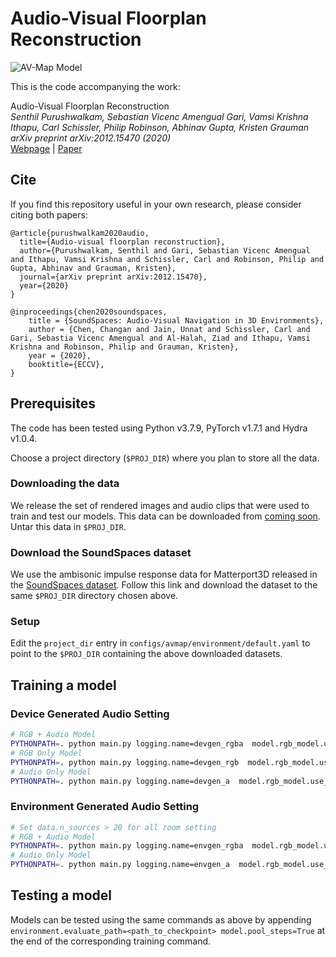 # Audio-Visual Floorplan Reconstruction

![AV-Map Model](http://www.cs.cmu.edu/~spurushw/publication/avmap/teaser.png)

This is the code accompanying the work:  

Audio-Visual Floorplan Reconstruction<br/>
*Senthil Purushwalkam, Sebastian Vicenc Amengual Gari, Vamsi Krishna Ithapu, Carl Schissler, Philip Robinson, Abhinav Gupta, Kristen Grauman<br/>
arXiv preprint arXiv:2012.15470 (2020) <br/>*
[Webpage](http://www.cs.cmu.edu/~spurushw/projects/avmap.html) | [Paper](https://arxiv.org/abs/2012.15470) <br/>

## Cite

If you find this repository useful in your own research, please consider 
citing both papers:

```
@article{purushwalkam2020audio,
  title={Audio-visual floorplan reconstruction},
  author={Purushwalkam, Senthil and Gari, Sebastian Vicenc Amengual and Ithapu, Vamsi Krishna and Schissler, Carl and Robinson, Philip and Gupta, Abhinav and Grauman, Kristen},
  journal={arXiv preprint arXiv:2012.15470},
  year={2020}
}

@inproceedings{chen2020soundspaces,
    title = {SoundSpaces: Audio-Visual Navigation in 3D Environments},
    author = {Chen, Changan and Jain, Unnat and Schissler, Carl and Gari, Sebastia Vicenc Amengual and Al-Halah, Ziad and Ithapu, Vamsi Krishna and Robinson, Philip and Grauman, Kristen},
    year = {2020},
    booktitle={ECCV},
}
```


## Prerequisites
The code has been tested using Python v3.7.9, PyTorch v1.7.1 and 
Hydra v1.0.4.

Choose a project directory (`$PROJ_DIR`) where you plan to store all the data.

### Downloading the data
We release the set of rendered images and audio clips that were 
used to train and test our models.
This data can be downloaded from [coming soon](google.com).
Untar this data in `$PROJ_DIR`.

### Download the SoundSpaces dataset
We use the ambisonic impulse response data for Matterport3D released in 
the [SoundSpaces dataset](https://soundspaces.org/). Follow this link and 
download the dataset to the same `$PROJ_DIR` directory chosen above.


### Setup
Edit the `project_dir` entry in `configs/avmap/environment/default.yaml` to 
point to the `$PROJ_DIR` containing the above downloaded datasets.

## Training a model

### Device Generated Audio Setting

```bash
# RGB + Audio Model 
PYTHONPATH=. python main.py logging.name=devgen_rgba  model.rgb_model.use_model=True model.audio_model.use_model=True data/audio_clip=freq_sweep_signal data.source_at_receiver=True
# RGB Only Model 
PYTHONPATH=. python main.py logging.name=devgen_rgb  model.rgb_model.use_model=True model.audio_model.use_model=False data/audio_clip=freq_sweep_signal data.source_at_receiver=True
# Audio Only Model 
PYTHONPATH=. python main.py logging.name=devgen_a  model.rgb_model.use_model=False model.audio_model.use_model=True data/audio_clip=freq_sweep_signal data.source_at_receiver=True
```

### Environment Generated Audio Setting

```bash
# Set data.n_sources > 20 for all room setting
# RGB + Audio Model 
PYTHONPATH=. python main.py logging.name=envgen_rgba  model.rgb_model.use_model=True model.audio_model.use_model=True data/audio_clip=env_gen data.source_at_receiver=False data.n_sources=100
# Audio Only Model 
PYTHONPATH=. python main.py logging.name=envgen_a  model.rgb_model.use_model=False model.audio_model.use_model=True data/audio_clip=env_gen data.source_at_receiver=False  data.n_sources=100
```

## Testing a model

Models can be tested using the same commands as above by 
appending `environment.evaluate_path=<path_to_checkpoint> model.pool_steps=True`
 at the end of the corresponding training command. 



